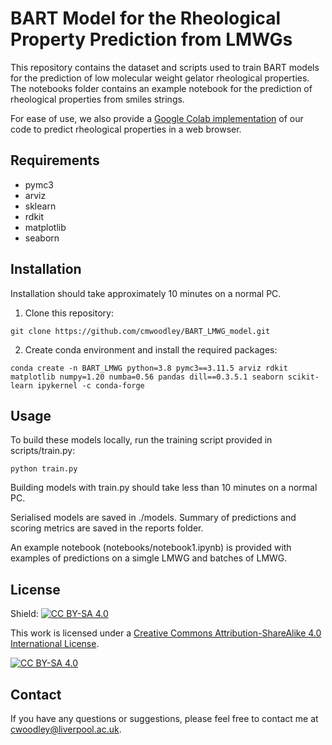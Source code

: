 # BART Model for the Rheological Property Prediction from LMWGs

This repository contains the dataset and scripts used to train BART models for the prediction of low molecular weight gelator rheological properties. The notebooks folder contains an example notebook for the prediction of rheological properties from smiles strings.

For ease of use, we also provide a [Google Colab implementation](https://colab.research.google.com/github/cmwoodley/BART_LMWG_model/blob/master/notebooks/BART_LMWG.ipynb) of our code to predict rheological properties in a web browser.

## Requirements
- pymc3
- arviz
- sklearn
- rdkit
- matplotlib
- seaborn

## Installation

Installation should take approximately 10 minutes on a normal PC.

1. Clone this repository:
```
git clone https://github.com/cmwoodley/BART_LMWG_model.git
```
2. Create conda environment and install the required packages:
```
conda create -n BART_LMWG python=3.8 pymc3==3.11.5 arviz rdkit matplotlib numpy=1.20 numba=0.56 pandas dill==0.3.5.1 seaborn scikit-learn ipykernel -c conda-forge
```

## Usage

To build these models locally, run the training script provided in scripts/train.py:
```
python train.py
```

Building models with train.py should take less than 10 minutes on a normal PC.

Serialised models are saved in ./models. Summary of predictions and scoring metrics are saved in the reports folder.

An example notebook (notebooks/notebook1.ipynb) is provided with examples of predictions on a simgle LMWG and batches of LMWG.

## License

Shield: [![CC BY-SA 4.0][cc-by-sa-shield]][cc-by-sa]

This work is licensed under a
[Creative Commons Attribution-ShareAlike 4.0 International License][cc-by-sa].

[![CC BY-SA 4.0][cc-by-sa-image]][cc-by-sa]

[cc-by-sa]: http://creativecommons.org/licenses/by-sa/4.0/
[cc-by-sa-image]: https://licensebuttons.net/l/by-sa/4.0/88x31.png
[cc-by-sa-shield]: https://img.shields.io/badge/License-CC%20BY--SA%204.0-lightgrey.svg

## Contact
If you have any questions or suggestions, please feel free to contact me at cwoodley@liverpool.ac.uk.
